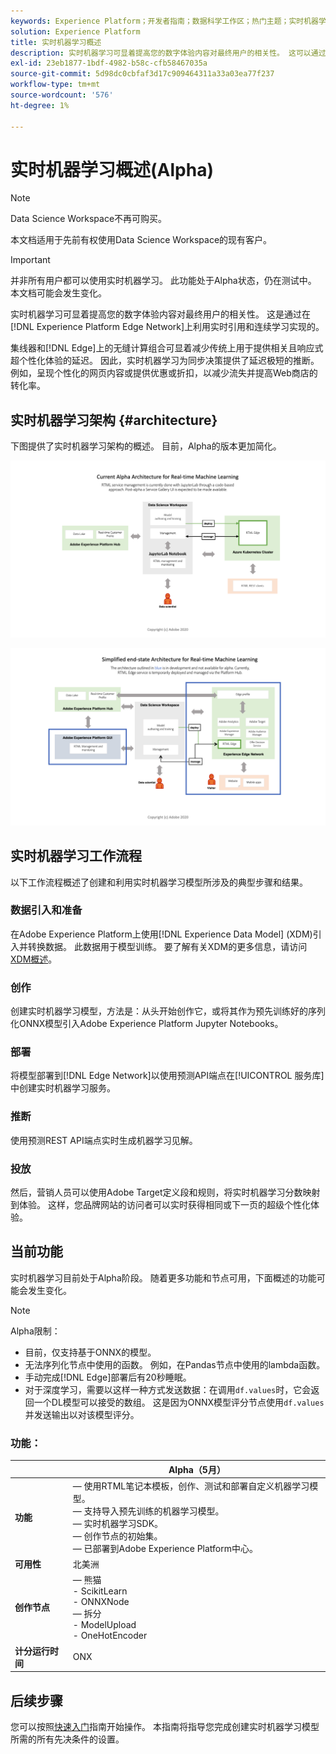 ```yaml
---
keywords: Experience Platform；开发者指南；数据科学工作区；热门主题；实时机器学习；
solution: Experience Platform
title: 实时机器学习概述
description: 实时机器学习可显着提高您的数字体验内容对最终用户的相关性。 这可以通过在Experience PlatformEdge Network上利用实时推断和持续学习来实现。
exl-id: 23eb1877-1bdf-4982-b58c-cfb58467035a
source-git-commit: 5d98dc0cbfaf3d17c909464311a33a03ea77f237
workflow-type: tm+mt
source-wordcount: '576'
ht-degree: 1%

---
```


# 实时机器学习概述(Alpha)

>[!NOTE]
>
>Data Science Workspace不再可购买。
>
>本文档适用于先前有权使用Data Science Workspace的现有客户。

>[!IMPORTANT]
>
>并非所有用户都可以使用实时机器学习。 此功能处于Alpha状态，仍在测试中。 本文档可能会发生变化。

实时机器学习可显着提高您的数字体验内容对最终用户的相关性。 这是通过在[!DNL Experience Platform Edge Network]上利用实时引用和连续学习实现的。

集线器和[!DNL Edge]上的无缝计算组合可显着减少传统上用于提供相关且响应式超个性化体验的延迟。 因此，实时机器学习为同步决策提供了延迟极短的推断。 例如，呈现个性化的网页内容或提供优惠或折扣，以减少流失并提高Web商店的转化率。

## 实时机器学习架构 {#architecture}

下图提供了实时机器学习架构的概述。 目前，Alpha的版本更加简化。

![阿尔法拱门](../images/rtml/alpha-arch.png)

![简化的概述](../images/rtml/end-to-end-arch.png)

## 实时机器学习工作流程

以下工作流程概述了创建和利用实时机器学习模型所涉及的典型步骤和结果。

### 数据引入和准备

在Adobe Experience Platform上使用[!DNL Experience Data Model] (XDM)引入并转换数据。 此数据用于模型训练。 要了解有关XDM的更多信息，请访问[XDM概述](../../xdm/home.md)。

### 创作

创建实时机器学习模型，方法是：从头开始创作它，或将其作为预先训练好的序列化ONNX模型引入Adobe Experience Platform Jupyter Notebooks。

### 部署

将模型部署到[!DNL Edge Network]以使用预测API端点在[!UICONTROL 服务库]中创建实时机器学习服务。

### 推断

使用预测REST API端点实时生成机器学习见解。

### 投放

然后，营销人员可以使用Adobe Target定义段和规则，将实时机器学习分数映射到体验。 这样，您品牌网站的访问者可以实时获得相同或下一页的超级个性化体验。

## 当前功能

实时机器学习目前处于Alpha阶段。 随着更多功能和节点可用，下面概述的功能可能会发生变化。

>[!NOTE]
>
> Alpha限制：
> - 目前，仅支持基于ONNX的模型。
> - 无法序列化节点中使用的函数。 例如，在Pandas节点中使用的lambda函数。
> - 手动完成[!DNL Edge]部署后有20秒睡眠。
> - 对于深度学习，需要以这样一种方式发送数据：在调用`df.values`时，它会返回一个DL模型可以接受的数组。 这是因为ONNX模型评分节点使用`df.values`并发送输出以对该模型评分。


### 功能：

| | Alpha（5月） |
| --- | --- |
| **功能** |  — 使用RTML笔记本模板，创作、测试和部署自定义机器学习模型。 <br> — 支持导入预先训练的机器学习模型。 <br> — 实时机器学习SDK。 <br> — 创作节点的初始集。 <br> — 已部署到Adobe Experience Platform中心。 |
| **可用性** | 北美洲 |
| **创作节点** |  — 熊猫<br> - ScikitLearn <br> - ONNXNode <br> — 拆分<br> - ModelUpload <br> - OneHotEncoder |
| **计分运行时间** | ONX |

## 后续步骤

您可以按照[快速入门](./getting-started.md)指南开始操作。 本指南将指导您完成创建实时机器学习模型所需的所有先决条件的设置。
